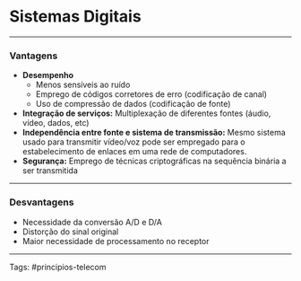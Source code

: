 # Sistemas Digitais

---

### Vantagens

- **Desempenho**
	- Menos sensíveis ao ruído
	- Emprego de códigos corretores de erro (codificação de canal)
	- Uso de compressão de dados (codificação de fonte)
- **Integração de serviços:** Multiplexação de diferentes fontes (áudio, vídeo, dados, etc)
- **Independência entre fonte e sistema de transmissão:** Mesmo sistema usado para transmitir vídeo/voz pode ser empregado para o estabelecimento de enlaces em uma rede de computadores.
- **Segurança:** Emprego de técnicas criptográficas na sequência binária a ser transmitida


---

### Desvantagens

- Necessidade da conversão A/D e D/A
- Distorção do sinal original
- Maior necessidade de processamento no receptor

---

Tags: #principios-telecom 